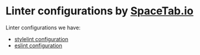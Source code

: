 # Linter configurations by [SpaceTab.io](https://github.com/spacetab-io)

Linter configurations we have:
- [stylelint configuration](./packages/stylelint-config-spacetab-io)
- [eslint configuration](./packages/eslint-config-spacetab-io)
